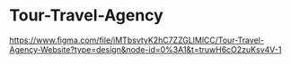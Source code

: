 # Tour-Travel-Agency
https://www.figma.com/file/iMTbsvtyK2hC7ZZGLlMlCC/Tour-Travel-Agency-Website?type=design&node-id=0%3A1&t=truwH6cO2zuKsv4V-1
